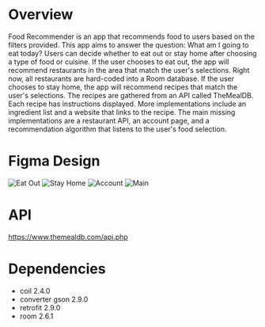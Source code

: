 # Overview #
Food Recommender is an app that recommends food to users based on the filters provided. This app aims to answer the question: What am I going to eat today?
Users can decide whether to eat out or stay home after choosing a type of food or cuisine. 
If the user chooses to eat out, the app will recommend restaurants in the area that match the user's selections. Right now, all restaurants are hard-coded into a Room database. 
If the user chooses to stay home, the app will recommend recipes that match the user's selections. The recipes are gathered from an API called TheMealDB. Each recipe has instructions displayed. More implementations include an ingredient list and a website that links to the recipe. 
The main missing implementations are a restaurant API, an account page, and a recommendation algorithm that listens to the user's food selection. 

# Figma Design #
![Eat Out](https://github.com/user-attachments/assets/7be5a09c-1570-45ad-b53f-7aa47831345a)
![Stay Home](https://github.com/user-attachments/assets/442944ee-e662-4495-86f3-1cc16187524e)
![Account](https://github.com/user-attachments/assets/56cfb429-3e7c-4ba5-a286-58e4ff76710a)
![Main](https://github.com/user-attachments/assets/20c000aa-58b4-4b59-8c6a-2701a3d78370)

# API #
https://www.themealdb.com/api.php

# Dependencies #
- coil 2.4.0
- converter gson 2.9.0
- retrofit 2.9.0
- room 2.6.1


